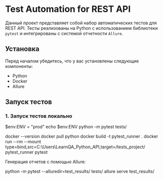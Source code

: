# Test Automation for REST API

Данный проект представляет собой набор автоматических тестов для REST API. Тесты реализованы на Python с использованием библиотеки `pytest` и интегрированы с системой отчетности `Allure`.

## Установка

Перед началом убедитесь, что у вас установлены следующие компоненты:

- Python
- Docker
- Allure

## Запуск тестов

### 1. Запуск тестов локально

$env:ENV = "prod"
echo $env:ENV
python -m pytest tests/

docker --version
docker pull python 
docker build -t pytest_runner .
docker run --rm --mount type=bind,src=C:\\Users\\LearnQA_Python_API,target=/tests_project/ pytest_runner pytest

Генерация отчетов с помощью Allure:

python -m pytest --alluredir=test_results/ tests/
allure serve test_results/
